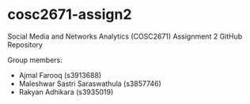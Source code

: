 # cosc2671-assign2
Social Media and Networks Analytics (COSC2671) Assignment 2 GitHub Repository

Group members:
- Ajmal Farooq (s3913688)
- Maleshwar Sastri Saraswathula (s3857746)
- Rakyan Adhikara (s3935019)
